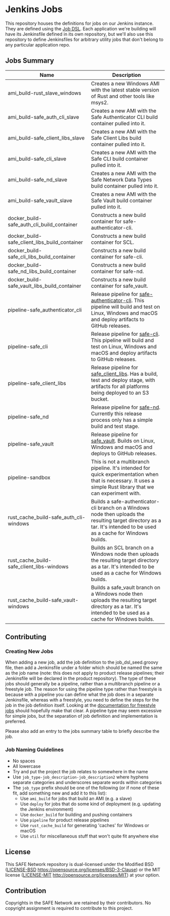 # Jenkins Jobs

This repository houses the definitions for jobs on our Jenkins instance. They are defined using the [Job DSL](https://jenkinsci.github.io/job-dsl-plugin/). Each application we're building will have its Jenkinsfile defined in its own repository, but we'll also use this repository to define Jenkinsfiles for arbitrary utility jobs that don't belong to any particular application repo.

## Jobs Summary

| Name                                          | Description                                                                                                                                                                                                                                    |
| ----                                          | -----------                                                                                                                                                                                                                                    |
| ami_build-rust_slave_windows                  | Creates a new Windows AMI with the latest stable version of Rust and other tools like msys2.                                                                                                                                                                    |
| ami_build-safe_auth_cli_slave                 | Creates a new AMI with the Safe Authenticator CLI build container pulled into it.                                                                                                                                                                    |
| ami_build-safe_client_libs_slave              | Creates a new AMI with the Safe Client Libs build container pulled into it.                                                                                                                                                                    |
| ami_build-safe_cli_slave                      | Creates a new AMI with the Safe CLI build container pulled into it.                                                                                                                                                                    |
| ami_build-safe_nd_slave                       | Creates a new AMI with the Safe Network Data Types build container pulled into it.                                                                                                                                                                    |
| ami_build-safe_vault_slave                    | Creates a new AMI with the Safe Vault build container pulled into it.                                                                                                                                                                    |
| docker_build-safe_auth_cli_build_container    | Constructs a new build container for safe-authenticator-cli. |
| docker_build-safe_client_libs_build_container | Constructs a new build container for SCL. |
| docker_build-safe_cli_libs_build_container    | Constructs a new build container for safe-cli. |
| docker_build-safe_nd_libs_build_container     | Constructs a new build container for safe-nd.  |
| docker_build-safe_vault_libs_build_container  | Constructs a new build container for safe_vault.  |
| pipeline-safe_authenticator_cli               | Release pipeline for [safe-authenticator-cli](https://github.com/maidsafe/safe-authenticator-cli). This pipeline will build and test on Linux, Windows and macOS and deploy artifacts to GitHub releases. |
| pipeline-safe_cli                             | Release pipeline for [safe-cli](https://github.com/maidsafe/safe-cli). This pipeline will build and test on Linux, Windows and macOS and deploy artifacts to GitHub releases. |
| pipeline-safe_client_libs                     | Release pipeline for [safe_client_libs](https://github.com/maidsafe/safe_client_libs). Has a build, test and deploy stage, with artifacts for all platforms being deployed to an S3 bucket. |
| pipeline-safe_nd                              | Release pipeline for [safe-nd](https://github.com/maidsafe/safe-nd). Currently this release process only has a simple build and test stage. |
| pipeline-safe_vault                           | Release pipeline for [safe_vault](https://github.com/maidsafe/safe_vault). Builds on Linux, Windows and macOS and deploys to GitHub releases. |
| pipeline-sandbox                              | This is not a multibranch pipeline. It's intended for quick experimentation when that is necessary. It uses a simple Rust library that we can experiment with. |
| rust_cache_build-safe_auth_cli-windows        | Builds a safe-authenticator-cli branch on a Windows node then uploads the resulting target directory as a tar. It's intended to be used as a cache for Windows builds. |
| rust_cache_build-safe_client_libs-windows     | Builds an SCL branch on a Windows node then uploads the resulting target directory as a tar. It's intended to be used as a cache for Windows builds. |
| rust_cache_build-safe_vault-windows           | Builds a safe_vault branch on a Windows node then uploads the resulting target directory as a tar. It's intended to be used as a cache for Windows builds. |

## Contributing

### Creating New Jobs

When adding a new job, add the job definition to the job_dsl_seed.groovy file, then add a Jenkinsfile under a folder which should be named the same as the job name (note: this does not apply to product release pipelines; their Jenkinsfile will be declared in the product repository). The type of these jobs should generally be a pipeline, rather than a multibranch pipeline or a freestyle job. The reason for using the pipeline type rather than freestyle is because with a pipeline you can define what the job does in a separate Jenkinsfile, whereas with a freestyle, you need to define the steps for the job in the job definition itself. Looking at the [documentation for freestyle jobs](https://jenkinsci.github.io/job-dsl-plugin/#path/freeStyleJob) should hopefully make that clear. A pipeline type may seem excessive for simple jobs, but the separation of job definition and implementation is preferred.

Please also add an entry to the jobs summary table to briefly describe the job.

### Job Naming Guidelines

* No spaces
* All lowercase
* Try and put the project the job relates to somewhere in the name
* Use `job_type-job_description-job_description2` where hyphens separate categories and underscores separate words within categories
* The `job_type` prefix should be one of the following (or if none of these fit, add something new and add it to this list):
  - Use `ami_build` for jobs that build an AMI (e.g. a slave)
  - Use `deploy` for jobs that do some kind of deployment (e.g. updating the Jenkins environment)
  - Use `docker_build` for building and pushing containers
  - Use `pipeline` for product release pipelines
  - Use `rust_cache_build` for generating 'caches' for Windows or macOS
  - Use `util` for miscellaneous stuff that won't quite fit anywhere else

## License

This SAFE Network repository is dual-licensed under the Modified BSD ([LICENSE-BSD](LICENSE-BSD) https://opensource.org/licenses/BSD-3-Clause) or the MIT license ([LICENSE-MIT](LICENSE-MIT) http://opensource.org/licenses/MIT) at your option.

## Contribution

Copyrights in the SAFE Network are retained by their contributors. No copyright assignment is required to contribute to this project.
